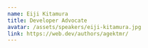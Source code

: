 ```yaml
---
name: Eiji Kitamura
title: Developer Advocate
avatar: /assets/speakers/eiji-kitamura.jpg
link: https://web.dev/authors/agektmr/
---
```

